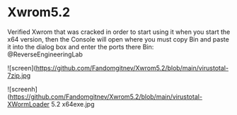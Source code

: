 # Xwrom5.2
Verified Xwrom that was cracked
in order to start using it when you start the x64 version, then the Console will open where you must copy Bin and paste it into the dialog box and enter the ports there
Bin: @ReverseEngineeringLab

![screen](https://github.com/Fandomgitnev/Xwrom5.2/blob/main/virustotal-7zip.jpg

![screenh](https://github.com/Fandomgitnev/Xwrom5.2/blob/main/virustotal-XWormLoader 5.2 x64exe.jpg
